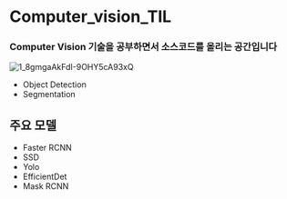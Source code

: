 # Computer_vision_TIL
### Computer Vision 기술을 공부하면서 소스코드를 올리는 공간입니다
![1_8gmgaAkFdI-9OHY5cA93xQ](https://user-images.githubusercontent.com/55770741/140749703-a661290f-0902-4b6f-aa98-c3133118c912.png)<br>
+ Object Detection
+ Segmentation

## 주요 모델
+ Faster RCNN
+ SSD
+ Yolo
+ EfficientDet
+ Mask RCNN
